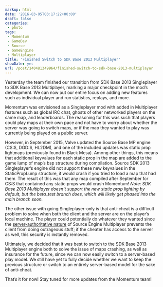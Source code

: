 ```yaml
---
markup: html
date: '2016-03-05T03:17:22+00:00'
draft: false
categories:
 - photo
tags: 
 - Momentum
 - GameDev
 - Source
 - GameEngine
 - Multiplayer
title: 'Finished Switch to SDK Base 2013 Multiplayer'
showDate: yes
url: /post/140481349964/finished-switch-to-sdk-base-2013-multiplayer
---
```


<p>Yesterday the team finished our transition from SDK Base 2013 Singleplayer to SDK Base 2013 Multiplayer, marking a major checkpoint in the mod’s development. We can now put our entire focus on adding new features such as individual player and run statistics, replays, and more.</p><p>Momentum was envisioned as a Singleplayer mod with added in Multiplayer features such as global IRC chat, ghosts of other networked players on the same map, and leaderboards. The reasoning for this was such that players could play maps at their own pace and not have to worry about whether the server was going to switch maps, or if the map they wanted to play was currently being played on a public server.</p><p>However, in September 2015, Valve updated the Source Base MP engine (CS:S, DOD:S, HL2DM), and one of the included updates was static prop lightmaps (previously found in Black Mesa). Among other things, this means that additional keyvalues for each static prop in the map are added to the game lump of map’s bsp structure during compilation. Source SDK 2013 Singleplayer’s engine did not support these new keyvalues in the StaticPropLump structure, it would crash if you tried to load a map that had them. The result of this was that any map compiled after September for CS:S that contained any static props would crash Momentum! <i>Note: SDK Base 2013 Multiplayer doesn’t support the new static prop lighting by default, but the beta_test branch does, which will likely get phased into the main branch soon.</i></p><p>The other issue with going Singleplayer-only is that anti-cheat is a difficult problem to solve when both the client and the server are on the player’s local machine. The player could potentially do whatever they wanted since the <a href="https://developer.valvesoftware.com/wiki/Source_Multiplayer_Networking">server-authoritative nature</a> of Source Engine Multiplayer prevents the client from doing outrageous stuff; if the cheater has access to the server as well, this security is instantly removed.&nbsp;</p><p>Ultimately, we decided that it was best to switch to the SDK Base 2013 Multiplayer engine both to solve the issue of maps crashing, as well as insurance for the future, since we can now easily switch to a server-based play model. We still have yet to fully decide whether we want to keep the previous structure or switch to an entirely server-based model for the sake of anti-cheat.</p><p>That’s it for now! Stay tuned for more updates from the Momentum team!</p>